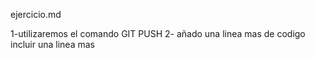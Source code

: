 ejercicio.md


1-utilizaremos el comando GIT PUSH
2- añado una linea mas de codigo
 incluir una linea mas
 